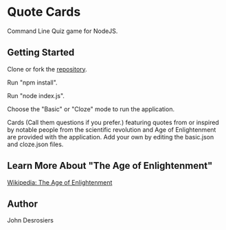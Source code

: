 # Quote Cards
Command Line Quiz game for NodeJS.

## Getting Started
Clone or fork the [repository](https://github.com/median-man/Quote-Cards).

Run "npm install".

Run "node index.js".

Choose the "Basic" or "Cloze" mode to run the application.

Cards (Call them questions if you prefer.) featuring quotes from or inspired by notable people from the scientific revolution and Age of Enlightenment are provided with the application. Add your own by editing the basic.json and cloze.json files.

## Learn More About "The Age of Enlightenment"
[Wikipedia: The Age of Enlightenment](https://en.wikipedia.org/wiki/Age_of_Enlightenment)

## Author
John Desrosiers